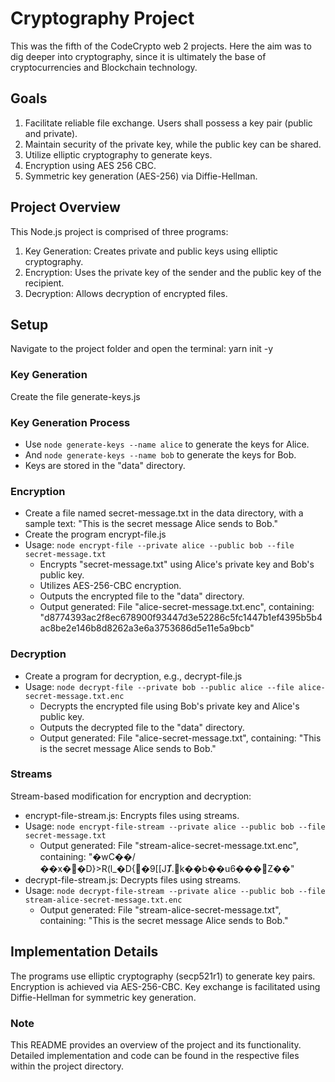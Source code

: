 # Cryptography Project
This was the fifth of the CodeCrypto web 2 projects. Here the aim was to dig deeper into cryptography, since it is ultimately the base of cryptocurrencies and Blockchain technology.

## Goals
1. Facilitate reliable file exchange. Users shall possess a key pair (public and private).
1. Maintain security of the private key, while the public key can be shared.
1. Utilize elliptic cryptography to generate keys.
1. Encryption using AES 256 CBC.
1. Symmetric key generation (AES-256) via Diffie-Hellman.

## Project Overview
This Node.js project is comprised of three programs:

1. Key Generation: Creates private and public keys using elliptic cryptography.
1. Encryption: Uses the private key of the sender and the public key of the recipient.
1. Decryption: Allows decryption of encrypted files.

## Setup
Navigate to the project folder and open the terminal: yarn init -y

### Key Generation
Create the file generate-keys.js

### Key Generation Process
- Use ```node generate-keys --name alice``` to generate the keys for Alice.
- And ```node generate-keys --name bob``` to generate the keys for Bob.
- Keys are stored in the "data" directory.

### Encryption
- Create a file named secret-message.txt in the data directory, with a sample text: "This is the secret message Alice sends to Bob."
- Create the program encrypt-file.js
- Usage: ```node encrypt-file --private alice --public bob --file secret-message.txt```
    - Encrypts "secret-message.txt" using Alice's private key and Bob's public key.
    - Utilizes AES-256-CBC encryption.
    - Outputs the encrypted file to the "data" directory.
    - Output generated: File "alice-secret-message.txt.enc", containing: "d8774393ac2f8ec678900f93447d3e52286c5fc1447b1ef4395b5b4ac8be2e146b8d8262a3e6a3753686d5e11e5a9bcb"
  
### Decryption
- Create a program for decryption, e.g., decrypt-file.js
- Usage: ```node decrypt-file --private bob --public alice --file alice-secret-message.txt.enc```
    - Decrypts the encrypted file using Bob's private key and Alice's public key.
    - Outputs the decrypted file to the "data" directory.
    - Output generated: File "alice-secret-message.txt", containing: "This is the secret message Alice sends to Bob."
     
### Streams
Stream-based modification for encryption and decryption:
- encrypt-file-stream.js: Encrypts files using streams.
- Usage: ```node encrypt-file-stream --private alice --public bob --file secret-message.txt```
    - Output generated: File "stream-alice-secret-message.txt.enc", containing: "�wC��/��x��D}>R(l_�D{�9[[JȾ.k��b��u6���Z��"
- decrypt-file-stream.js: Decrypts files using streams.
- Usage: ```node decrypt-file-stream --private alice --public bob --file stream-alice-secret-message.txt.enc```
    - Output generated: File "stream-alice-secret-message.txt", containing: "This is the secret message Alice sends to Bob."
  
## Implementation Details
The programs use elliptic cryptography (secp521r1) to generate key pairs. Encryption is achieved via AES-256-CBC. Key exchange is facilitated using Diffie-Hellman for symmetric key generation.

### Note
This README provides an overview of the project and its functionality. Detailed implementation and code can be found in the respective files within the project directory.
